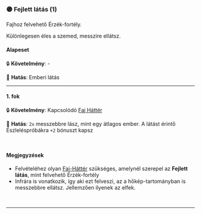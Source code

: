 ### 🟣 Fejlett látás (1)

<!-- tag: erzekfortely -->

Fajhoz felvehető Érzék-fortély.

Különlegesen éles a szemed, messzire ellátsz.

#### Alapeset

🔒 **Követelmény**:  -

🌟 **Hatás**: Emberi látás

---
#### 1. fok

🔒 **Követelmény**: Kapcsolódó [Faj Háttér](../022_faj_hatterek.md)

🌟 **Hatás**: `2x` messzebbre lász, mint egy átlagos ember. A látást érintő Észleléspróbákra `+2` bónuszt kapsz


<br />

#### Megjegyzések

- Felvételéhez olyan [Faj-Háttér](../022_faj_hatterek.md) szükséges, amelynél szerepel az **Fejlett látás**, mint felvehető Érzék-fortély
- Infrára is vonatkozik, így aki ezt felveszi, az a hőkép-tartományban is messzebbre ellátsz. Jellemzően ilyenek az elfek.

<br />

---

